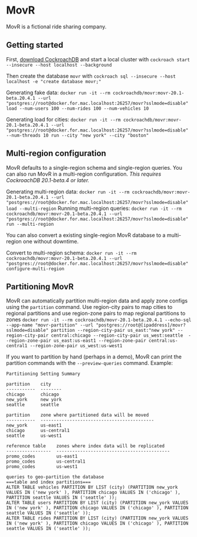 # MovR

MovR is a fictional ride sharing company.

## Getting started
First, [download CockroachDB](https://www.cockroachlabs.com/docs/stable/install-cockroachdb.html) and start a local cluster with `cockroach start --insecure --host localhost --background`

Then create the database `movr` with `cockroach sql --insecure --host localhost -e "create database movr;"`

Generating fake data: `docker run -it --rm cockroachdb/movr:movr-20.1-beta.20.4.1 --url "postgres://root@docker.for.mac.localhost:26257/movr?sslmode=disable" load --num-users 100 --num-rides 100 --num-vehicles 10`

Generating load for cities: `docker run -it --rm cockroachdb/movr:movr-20.1-beta.20.4.1 --url "postgres://root@docker.for.mac.localhost:26257/movr?sslmode=disable" --num-threads 10 run --city "new york" --city "boston"`

## Multi-region configuration
MovR defaults to a single-region schema and single-region queries. You can also run MovR in a multi-region configuration. *This requires CockroachDB 20.1-beta.4 or later.*

Generating multi-region data: `docker run -it --rm cockroachdb/movr:movr-20.1-beta.20.4.1 --url "postgres://root@docker.for.mac.localhost:26257/movr?sslmode=disable" load --multi-region`
Running multi-region queries: `docker run -it --rm cockroachdb/movr:movr-20.1-beta.20.4.1 --url "postgres://root@docker.for.mac.localhost:26257/movr?sslmode=disable" run --multi-region`

You can also convert a existing single-region MovR database to a multi-region one without downtime.

Convert to multi-region schema: `docker run -it --rm cockroachdb/movr:movr-20.1-beta.20.4.1 --url "postgres://root@docker.for.mac.localhost:26257/movr?sslmode=disable" configure-multi-region`

## Partitioning MovR
MovR can automatically partition multi-region data and apply zone configs using the `partition` command.
Use region-city pairs to map cities to regional partitions and use region-zone pairs to map regional partitions to zones
`docker run -it --rm cockroachdb/movr-20.1-beta.20.4.1 --echo-sql --app-name "movr-partition" --url "postgres://root@[ipaddress]/movr?sslmode=disable" partition --region-city-pair us_east:"new york" --region-city-pair central:chicago --region-city-pair us_west:seattle  --region-zone-pair us_east:us-east1 --region-zone-pair central:us-central1 --region-zone-pair us_west:us-west1`

If you want to partition by hand (perhaps in a demo), MovR can print the partition commands with the `--preview-queries` command. Example:
```
Partitioning Setting Summary

partition    city
-----------  --------
chicago      chicago
new_york     new york
seattle      seattle

partition    zone where partitioned data will be moved
-----------  -------------------------------------------
new_york     us-east1
chicago      us-central1
seattle      us-west1

reference table    zones where index data will be replicated
-----------------  -------------------------------------------
promo_codes        us-east1
promo_codes        us-central1
promo_codes        us-west1

queries to geo-partition the database
===table and index partitions===
ALTER TABLE vehicles PARTITION BY LIST (city) (PARTITION new_york VALUES IN ('new york' ), PARTITION chicago VALUES IN ('chicago' ), PARTITION seattle VALUES IN ('seattle' ));
ALTER TABLE users PARTITION BY LIST (city) (PARTITION new_york VALUES IN ('new york' ), PARTITION chicago VALUES IN ('chicago' ), PARTITION seattle VALUES IN ('seattle' ));
ALTER TABLE rides PARTITION BY LIST (city) (PARTITION new_york VALUES IN ('new york' ), PARTITION chicago VALUES IN ('chicago' ), PARTITION seattle VALUES IN ('seattle' ));
```


